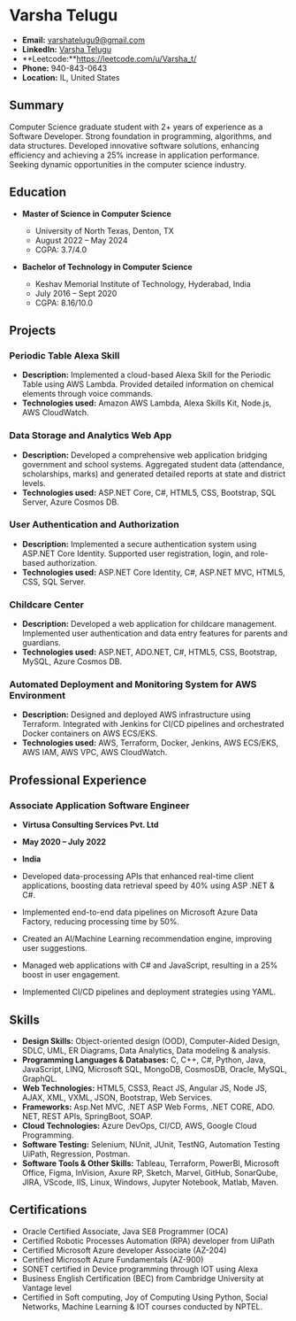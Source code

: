 # Varsha Telugu

- **Email:** varshatelugu9@gmail.com
- **LinkedIn:** [Varsha Telugu](https://www.linkedin.com/in/varshatelugu/)
- **Leetcode:**https://leetcode.com/u/Varsha_t/
- **Phone:** 940-843-0643
- **Location:** IL, United States

## Summary

Computer Science graduate student with 2+ years of experience as a Software Developer. Strong foundation in programming, algorithms, and data structures. Developed innovative software solutions, enhancing efficiency and achieving a 25% increase in application performance. Seeking dynamic opportunities in the computer science industry.

## Education

- **Master of Science in Computer Science**
  - University of North Texas, Denton, TX
  - August 2022 – May 2024
  - CGPA: 3.7/4.0

- **Bachelor of Technology in Computer Science**
  - Keshav Memorial Institute of Technology, Hyderabad, India
  - July 2016 – Sept 2020
  - CGPA: 8.16/10.0

## Projects

### Periodic Table Alexa Skill

- **Description:** Implemented a cloud-based Alexa Skill for the Periodic Table using AWS Lambda. Provided detailed information on chemical elements through voice commands.
- **Technologies used:** Amazon AWS Lambda, Alexa Skills Kit, Node.js, AWS CloudWatch.

### Data Storage and Analytics Web App

- **Description:** Developed a comprehensive web application bridging government and school systems. Aggregated student data (attendance, scholarships, marks) and generated detailed reports at state and district levels.
- **Technologies used:** ASP.NET Core, C#, HTML5, CSS, Bootstrap, SQL Server, Azure Cosmos DB.

### User Authentication and Authorization

- **Description:** Implemented a secure authentication system using ASP.NET Core Identity. Supported user registration, login, and role-based authorization.
- **Technologies used:** ASP.NET Core Identity, C#, ASP.NET MVC, HTML5, CSS, SQL Server.

### Childcare Center

- **Description:** Developed a web application for childcare management. Implemented user authentication and data entry features for parents and guardians.
- **Technologies used:** ASP.NET, ADO.NET, C#, HTML5, CSS, Bootstrap, MySQL, Azure Cosmos DB.

### Automated Deployment and Monitoring System for AWS Environment

- **Description:** Designed and deployed AWS infrastructure using Terraform. Integrated with Jenkins for CI/CD pipelines and orchestrated Docker containers on AWS ECS/EKS.
- **Technologies used:** AWS, Terraform, Docker, Jenkins, AWS ECS/EKS, AWS IAM, AWS VPC, AWS CloudWatch.


## Professional Experience

### Associate Application Software Engineer

- **Virtusa Consulting Services Pvt. Ltd**
- **May 2020 – July 2022**
- **India**

- Developed data-processing APIs that enhanced real-time client applications, boosting data retrieval speed by 40% using ASP .NET & C#.
- Implemented end-to-end data pipelines on Microsoft Azure Data Factory, reducing processing time by 50%.
- Created an AI/Machine Learning recommendation engine, improving user suggestions.
- Managed web applications with C# and JavaScript, resulting in a 25% boost in user engagement.
- Implemented CI/CD pipelines and deployment strategies using YAML.

## Skills

- **Design Skills:** Object-oriented design (OOD), Computer-Aided Design, SDLC, UML, ER Diagrams, Data Analytics, Data modeling & analysis.
- **Programming Languages & Databases:** C, C++, C#, Python, Java, JavaScript, LINQ, Microsoft SQL, MongoDB, CosmosDB, Oracle, MySQL, GraphQL.
- **Web Technologies:** HTML5, CSS3, React JS, Angular JS, Node JS, AJAX, XML, VXML, JSON, Bootstrap, Web Services.
- **Frameworks:** Asp.Net MVC, .NET ASP Web Forms, .NET CORE, ADO. NET, REST APIs, SpringBoot, SOAP.
- **Cloud Technologies:** Azure DevOps, CI/CD, AWS, Google Cloud Programming.
- **Software Testing:** Selenium, NUnit, JUnit, TestNG, Automation Testing UiPath, Regression, Postman.
- **Software Tools & Other Skills:** Tableau, Terraform, PowerBI, Microsoft Office, Figma, InVision, Axure RP, Sketch, Marvel, GitHub, SonarQube, JIRA, VScode, IIS, Linux, Windows, Jupyter Notebook, Matlab, Maven.

## Certifications

- Oracle Certified Associate, Java SE8 Programmer (OCA)
- Certified Robotic Processes Automation (RPA) developer from UiPath
- Certified Microsoft Azure developer Associate (AZ-204)
- Certified Microsoft Azure Fundamentals (AZ-900)
- SONET certified in Device programming through IOT using Alexa
- Business English Certification (BEC) from Cambridge University at Vantage level
- Certified in Soft computing, Joy of Computing Using Python, Social Networks, Machine Learning & IOT courses conducted by NPTEL.
